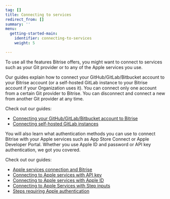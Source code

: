 ```yaml
---
tag: []
title: Connecting to services
redirect_from: []
summary: ''
menu:
  getting-started-main:
    identifier: connecting-to-services
    weight: 5

---
```

To use all the features Bitrise offers, you might want to connect to services such as your Git provider or to any of the Apple services you use.

Our guides explain how to connect your GitHub/GitLab/Bitbucket account to your Bitrise account (or a self-hosted GitLab instance to your Bitrise account if your Organization uses it). You can connect only one account from a certain Git provider to Bitrise. You can disconnect and connect a new from another Git provider at any time.

Check out our guides:

- [Connecting your GitHub/GitLab/Bitbucket account to Bitrise](/jp/getting-started/connecting-to-services/connecting-account-bitrise/)
- [Connecting self-hosted GitLab instances](/jp/getting-started/connecting-to-services/self-hosted-gitlab/)

You will also learn what authentication methods you can use to connect Bitrise with your Apple services such as App Store Connect or Apple Developer Portal. Whether you use Apple ID and password or API key authentication, we got you covered.

Check out our guides:

- [Apple services connection and Bitrise](/jp/getting-started/connecting-to-services/configuring-steps-that-require-apple-developer-account-data/)
- [Connecting to Apple services with API key](/jp/getting-started/connecting-to-services/setting-up-connection-to-an-apple-service-with-api-key/)
- [Connecting to Apple services with Apple ID](/jp/getting-started/connecting-to-services/connecting-to-an-apple-service-with-apple-id/)
- [Connecting to Apple Services with Step inputs](/jp/getting-started/connecting-to-services/connecting-to-an-apple-service-with-step-inputs/)
- [Steps requiring Apple authentication](/jp/getting-started/connecting-to-services/steps-requiring-apple-authentication/)
